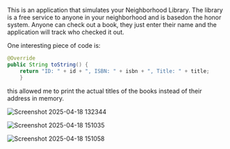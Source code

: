 This is an application that simulates your Neighborhood Library. 
The library is a free service to anyone in your neighborhood and is basedon the honor system. 
Anyone can check out a book, they just enter their name and the application will track who checked it out.

One interesting piece of code is:
```java
@Override
public String toString() {
    return "ID: " + id + ", ISBN: " + isbn + ", Title: " + title;
    }
```
this allowed me to print the actual titles of the books instead of their address in memory.

![Screenshot 2025-04-18 132344](https://github.com/user-attachments/assets/d5161796-7c83-4735-8b88-b7d279ef1627)

![Screenshot 2025-04-18 151035](https://github.com/user-attachments/assets/297971df-45e2-4c5f-88d3-146db2c88e17)

![Screenshot 2025-04-18 151058](https://github.com/user-attachments/assets/f801b08c-c341-4613-8599-86c9feed9054)

